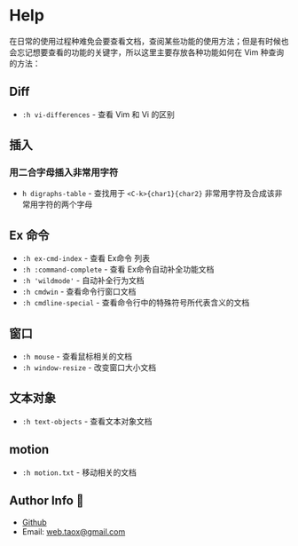 # Help

在日常的使用过程种难免会要查看文档，查阅某些功能的使用方法；但是有时候也会忘记想要查看的功能的关键字，所以这里主要存放各种功能如何在 Vim 种查询的方法：

## Diff

* `:h vi-differences` - 查看 Vim 和 Vi 的区别

## 插入

### 用二合字母插入非常用字符

* `h digraphs-table` - 查找用于 `<C-k>{char1}{char2}` 非常用字符及合成该非常用字符的两个字母

## Ex 命令

* `:h ex-cmd-index` - 查看 Ex命令 列表
* `:h :command-complete` - 查看 Ex命令自动补全功能文档
* `:h 'wildmode'` - 自动补全行为文档
* `:h cmdwin` - 查看命令行窗口文档
* `:h cmdline-special` - 查看命令行中的特殊符号所代表含义的文档

## 窗口

* `:h mouse` - 查看鼠标相关的文档
* `:h window-resize` - 改变窗口大小文档

## 文本对象

* `:h text-objects` - 查看文本对象文档

## motion

* `:h motion.txt` - 移动相关的文档

## Author Info 🐋

* [Github](https://github.com/Tao-Quixote)
* Email: <web.taox@gmail.com>
